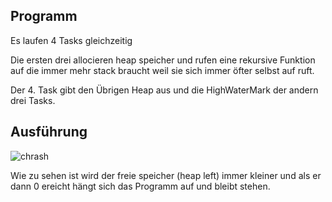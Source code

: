 ## Programm

Es laufen 4 Tasks gleichzeitig

Die ersten drei allocieren heap speicher und rufen eine rekursive Funktion auf die immer mehr stack braucht weil sie sich immer öfter selbst auf ruft.

Der 4. Task gibt den Übrigen Heap aus und die HighWaterMark der andern drei Tasks.

## Ausführung

![chrash](crash.png)

Wie zu sehen ist wird der freie speicher (heap left) immer kleiner und als er dann 0 ereicht hängt sich das Programm auf und bleibt stehen.